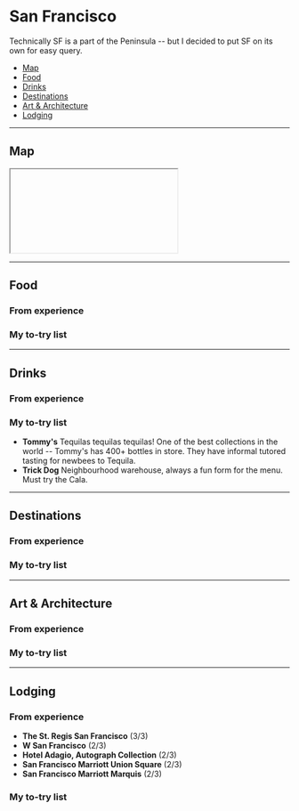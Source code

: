 # San Francisco

Technically SF is a part of the Peninsula -- but I decided to put SF on its own for easy query. 

- [Map](#map)
- [Food](#food)
- [Drinks](#drinks)
- [Destinations](#destinations)
- [Art & Architecture](#art--architecture)
- [Lodging](#lodging)

-----

## Map

<iframe></iframe>

-----

## Food

### From experience

### My to-try list

-----

## Drinks

### From experience

### My to-try list

- **Tommy's** Tequilas tequilas tequilas! One of the best collections in the world -- Tommy's has 400+ bottles in store. They have informal tutored tasting for newbees to Tequila. 
- **Trick Dog** Neighbourhood warehouse, always a fun form for the menu. Must try the Cala.
-----

## Destinations

### From experience

### My to-try list

-----

## Art & Architecture

### From experience

### My to-try list

-----

## Lodging

### From experience

- **The St. Regis San Francisco** (3/3)
- **W San Francisco** (2/3)
- **Hotel Adagio, Autograph Collection** (2/3)
- **San Francisco Marriott Union Square** (2/3)
- **San Francisco Marriott Marquis** (2/3)

### My to-try list
